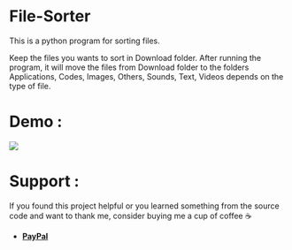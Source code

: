 # File-Sorter
This is a python program for sorting files.

Keep the files you wants to sort in Download folder. After running the program, it will move the files from Download folder to the folders Applications, Codes, Images, Others, Sounds, Text, Videos depends on the type of file.

# Demo :

![](https://github.com/smahesh29/File-Sorter/blob/master/Images/File_sorter.py%20-%20File%20Sortor%20-%20Visual%20Studio%20Code.gif)

# Support :
   If you found this project helpful or you learned something from the source code and want to thank me, consider buying me a cup of coffee ☕
<ul>
    <li><a href="https://www.paypal.me/smahesh29"><b>PayPal</b></a></li>
</ul>

